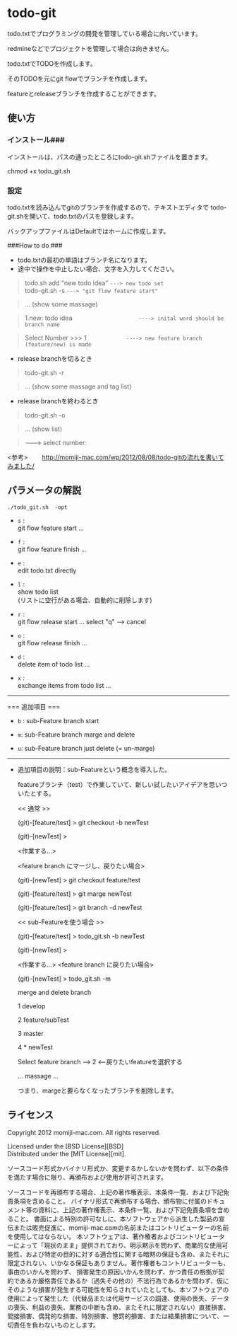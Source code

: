 todo-git
======================
todo.txtでプログラミングの開発を管理している場合に向いています。　　

redmineなどでプロジェクトを管理して場合は向きません。

todo.txtでTODOを作成します。　　

そのTODOを元にgit flowでブランチを作成します。

featureとreleaseブランチを作成することができます。

使い方
------
### インストール###
インストールは、パスの通ったところにtodo-git.shファイルを置きます。  

chmod +x todo_git.sh  



### 設定 ###
todo.txtを読み込んでgitのブランチを作成するので、テキストエディタで
todo-git.shを開いて、todo.txtのパスを登録します。

バックアップファイルはDefaultではホームに作成します。

###How to do ###

+ todo.txtの最初の単語はブランチ名になります。
+ 途中で操作を中止したい場合、文字を入力してください。

>todo.sh add "new todo idea"   `---> new todo set`    
>todo-git.sh -s                         `---> "git flow feature start"` 

>...  (show some massage)

>1.new: todo idea`                     ----> inital word should be branch name`

>Select Number >>> 1 `            ----> new feature branch (feature/new) is made`

+ release branchを切るとき

>todo-git.sh -r

>... (show some massage and tag list)

+ release branchを終わるとき

>todo-git.sh -o

>... (show list)

>---> select number:

<参考>　　
http://momiji-mac.com/wp/2012/08/08/todo-gitの流れを書いてみました/


パラメータの解説
----------------

    ./todo_git.sh  -opt


+   `s` :  
    git flow feature start ...

+   `f` :  
    git flow feature finish ...

+   `e` :  
    edit todo.txt directly

+   `l` :  
    show todo list  
(リストに空行がある場合、自動的に削除します)　　

+   `r` :  
    git flow release start ... 
    select "q" --> cancel

+   `o` :  
    git flow release finish ...

+   `d` :  
    delete item of todo list ...

+   `x` :  
    exchange items from todo list ...


---
=== 追加項目 ===

+  `b` : sub-Feature branch start
  
+  `m`: sub-Feature branch marge and delete
  
+  `u`: sub-Feature branch just delete (= un-marge)

---
+  追加項目の説明：sub-Featureという概念を導入した。
		
	featureブランチ（test）で作業していて、新しい試したいアイデアを思いついたとする。

	<< 通常 >>

	(git)-[feature/test] > git checkout -b newTest

	(git)-[newTest] >

	<作業する…>
	
	<feature branch にマージし、戻りたい場合>

	(git)-[newTest] > git checkout feature/test
	
	(git)-[feature/test] > git marge newTest
	
	(git)-[feature/test] > git branch -d newTest
	
	<< sub-Featureを使う場合 >>
	
	(git)-[feature/test] > todo_git.sh -b newTest
	
	(git)-[newTest] >

	<作業する…>
	<feature branch に戻りたい場合>

	(git)-[newTest] > todo_git.sh -m
	
	merge and delete branch
	
	1 develop
	
	2 feature/subTest
	
	3 master
	
	4 * newTest
	
	Select feature branch --> 2   <--戻りたいfeatureを選択する
	
	... massage ...
	
	 
	つまり、margeと要らなくなったブランチを削除します。


ライセンス
----------
Copyright 2012 momiji-mac.com. All rights reserved.

Licensed under the [BSD License][BSD]  
Distributed under the [MIT License][mit].  

ソースコード形式かバイナリ形式か、変更するかしないかを問わず、以下の条件を満たす場合に限り、再頒布および使用が許可されます。

ソースコードを再頒布する場合、上記の著作権表示、本条件一覧、および下記免責条項を含めること。
バイナリ形式で再頒布する場合、頒布物に付属のドキュメント等の資料に、上記の著作権表示、本条件一覧、および下記免責条項を含めること。
書面による特別の許可なしに、本ソフトウェアから派生した製品の宣伝または販売促進に、momiji-mac.comの名前またはコントリビューターの名前を使用してはならない。
本ソフトウェアは、著作権者およびコントリビューターによって「現状のまま」提供されており、明示黙示を問わず、商業的な使用可能性、および特定の目的に対する適合性に関する暗黙の保証も含め、またそれに限定されない、いかなる保証もありません。著作権者もコントリビューターも、事由のいかんを問わず、 損害発生の原因いかんを問わず、かつ責任の根拠が契約であるか厳格責任であるか（過失その他の）不法行為であるかを問わず、仮にそのような損害が発生する可能性を知らされていたとしても、本ソフトウェアの使用によって発生した（代替品または代用サービスの調達、使用の喪失、データの喪失、利益の喪失、業務の中断も含め、またそれに限定されない）直接損害、間接損害、偶発的な損害、特別損害、懲罰的損害、または結果損害について、一切責任を負わないものとします。